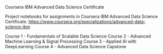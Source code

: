 Coursera IBM Advanced Data Science Certificate

Project notebooks for assignments in Coursera IBM Advanced Data Science Certificate.
https://www.coursera.org/specializations/advanced-data-science-ibm

Course 1 - Fundamentals of Scalable Data Science
Course 2 - Advanced Machine Learning & Signal Processing
Course 3 - Applied AI with DeepLearning
Course 4 - Advanced Data Science Capstone
